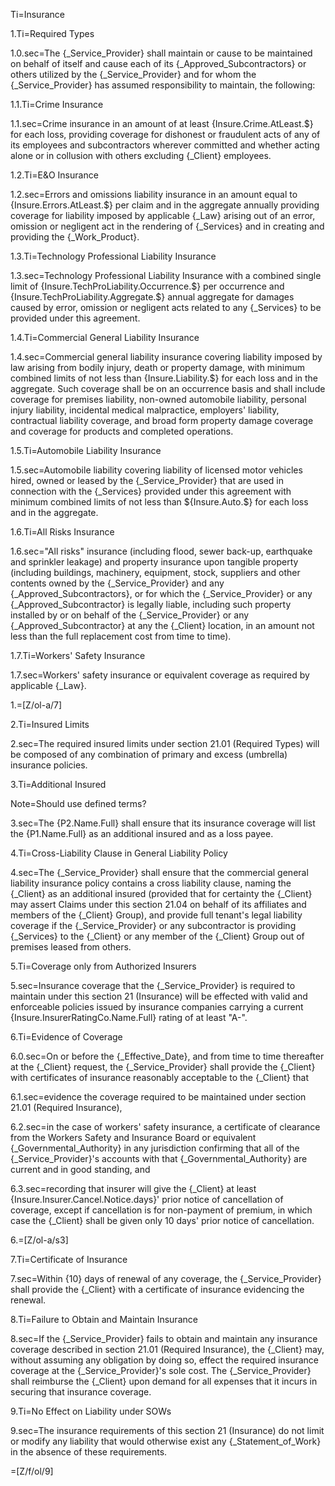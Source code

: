 Ti=Insurance

1.Ti=Required Types

1.0.sec=The {_Service_Provider} shall maintain or cause to be maintained on behalf of itself and cause each of its {_Approved_Subcontractors} or others utilized by the {_Service_Provider} and for whom the {_Service_Provider} has assumed responsibility to maintain, the following:

1.1.Ti=Crime Insurance

1.1.sec=Crime insurance in an amount of at least {Insure.Crime.AtLeast.$} for each loss, providing coverage for dishonest or fraudulent acts of any of its employees and subcontractors wherever committed and whether acting alone or in collusion with others excluding {_Client} employees.

1.2.Ti=E&O Insurance

1.2.sec=Errors and omissions liability insurance in an amount equal to {Insure.Errors.AtLeast.$} per claim and in the aggregate annually providing coverage for liability imposed by applicable {_Law} arising out of an error, omission or negligent act in the rendering of {_Services} and in creating and providing the {_Work_Product}.

1.3.Ti=Technology Professional Liability Insurance

1.3.sec=Technology Professional Liability Insurance with a combined single limit of {Insure.TechProLiability.Occurrence.$} per occurrence and {Insure.TechProLiability.Aggregate.$}  annual aggregate for damages caused by error, omission or negligent acts related to any {_Services} to be provided under this agreement.

1.4.Ti=Commercial General Liability Insurance

1.4.sec=Commercial general liability insurance covering liability imposed by law arising from bodily injury, death or property damage, with minimum combined limits of not less than {Insure.Liability.$} for each loss and in the aggregate. Such coverage shall be on an occurrence basis and shall include coverage for premises liability, non-owned automobile liability, personal injury liability, incidental medical malpractice, employers' liability, contractual liability coverage, and broad form property damage coverage and coverage for products and completed operations.

1.5.Ti=Automobile Liability Insurance

1.5.sec=Automobile liability covering liability of licensed motor vehicles hired, owned or leased by the {_Service_Provider} that are used in connection with the {_Services} provided under this agreement with minimum combined limits of not less than ${Insure.Auto.$} for each loss and in the aggregate.

1.6.Ti=All Risks Insurance

1.6.sec="All risks" insurance (including flood, sewer back-up, earthquake and sprinkler leakage) and property insurance upon tangible property (including buildings, machinery, equipment, stock, suppliers and other contents owned by the {_Service_Provider} and any {_Approved_Subcontractors}, or for which the {_Service_Provider} or any {_Approved_Subcontractor} is legally liable, including such property installed by or on behalf of the {_Service_Provider} or any {_Approved_Subcontractor} at any the {_Client} location, in an amount not less than the full replacement cost from time to time).

1.7.Ti=Workers' Safety Insurance

1.7.sec=Workers' safety insurance or equivalent coverage as required by applicable {_Law}.

1.=[Z/ol-a/7]

2.Ti=Insured Limits

2.sec=The required insured limits under section 21.01 (Required Types) will be composed of any combination of primary and excess (umbrella) insurance policies.

3.Ti=Additional Insured

Note=Should use defined terms?

3.sec=The {P2.Name.Full} shall ensure that its insurance coverage will list the {P1.Name.Full} as an additional insured and as a loss payee.

4.Ti=Cross-Liability Clause in General Liability Policy

4.sec=The {_Service_Provider} shall ensure that the commercial general liability insurance policy contains a cross liability clause, naming the {_Client} as an additional insured (provided that for certainty the {_Client} may assert Claims under this section 21.04 on behalf of its affiliates and members of the {_Client} Group), and provide full tenant's legal liability coverage if the {_Service_Provider} or any subcontractor is providing {_Services} to the {_Client} or any member of the {_Client} Group out of premises leased from others.

5.Ti=Coverage only from Authorized Insurers

5.sec=Insurance coverage that the {_Service_Provider} is required to maintain under this section 21 (Insurance) will be effected with valid and enforceable policies issued by insurance companies carrying a current {Insure.InsurerRatingCo.Name.Full} rating of at least "A-".

6.Ti=Evidence of Coverage

6.0.sec=On or before the {_Effective_Date}, and from time to time thereafter at the {_Client} request, the {_Service_Provider} shall provide the {_Client} with certificates of insurance reasonably acceptable to the {_Client} that

6.1.sec=evidence the coverage required to be maintained under section 21.01 (Required Insurance),

6.2.sec=in the case of workers' safety insurance, a certificate of clearance from the Workers Safety and Insurance Board or equivalent {_Governmental_Authority} in any jurisdiction confirming that all of the {_Service_Provider}'s accounts with that {_Governmental_Authority} are current and in good standing, and

6.3.sec=recording that insurer will give the {_Client} at least {Insure.Insurer.Cancel.Notice.days}' prior notice of cancellation of coverage, except if cancellation is for non-payment of premium, in which case the {_Client} shall be given only 10 days' prior notice of cancellation.

6.=[Z/ol-a/s3]

7.Ti=Certificate of Insurance

7.sec=Within {10} days of renewal of any coverage, the {_Service_Provider} shall provide the {_Client} with a certificate of insurance evidencing the renewal.

8.Ti=Failure to Obtain and Maintain Insurance

8.sec=If the {_Service_Provider} fails to obtain and maintain any insurance coverage described in section 21.01 (Required Insurance), the {_Client} may, without assuming any obligation by doing so, effect the required insurance coverage at the {_Service_Provider}'s sole cost. The {_Service_Provider} shall reimburse the {_Client} upon demand for all expenses that it incurs in securing that insurance coverage.

9.Ti=No Effect on Liability under SOWs

9.sec=The insurance requirements of this section 21 (Insurance) do not limit or modify any liability that would otherwise exist any {_Statement_of_Work} in the absence of these requirements.

=[Z/f/ol/9]
